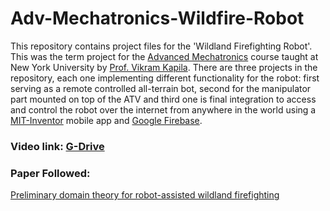 # Adv-Mechatronics-Wildfire-Robot

This repository contains project files for the 'Wildland Firefighting Robot'. This was the term project for the [Advanced Mechatronics](http://engineering.nyu.edu/mechatronics/vkapila/) course taught at New York University by [Prof. Vikram Kapila](https://engineering.nyu.edu/faculty/vikram-kapila). There are three projects in the repository, each one implementing different functionality for the robot: first serving as a remote controlled all-terrain bot, second for the manipulator part mounted on top of the ATV and third one is final integration to access and control the robot over the internet from anywhere in the world using a [MIT-Inventor](https://appinventor.mit.edu/) mobile app and [Google Firebase](https://firebase.google.com/).

### Video link: [G-Drive](https://drive.google.com/drive/folders/17JK3DJe6NSmA2dDmk5UTHhZGt-6xJYrH)

### Paper Followed:
[Preliminary domain theory for robot-assisted wildland firefighting](https://ieeexplore.ieee.org/document/5424143)
